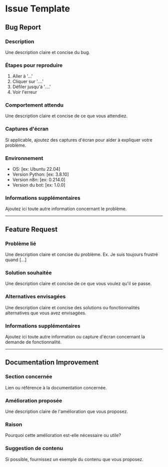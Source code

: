# Issue Template

## Bug Report

### Description
Une description claire et concise du bug.

### Étapes pour reproduire
1. Aller à '...'
2. Cliquer sur '....'
3. Défiler jusqu'à '....'
4. Voir l'erreur

### Comportement attendu
Une description claire et concise de ce que vous attendiez.

### Captures d'écran
Si applicable, ajoutez des captures d'écran pour aider à expliquer votre problème.

### Environnement
 - OS: [ex: Ubuntu 22.04]
 - Version Python: [ex: 3.8.10]
 - Version n8n: [ex: 0.214.0]
 - Version du bot: [ex: 1.0.0]

### Informations supplémentaires
Ajoutez ici toute autre information concernant le problème.

---

## Feature Request

### Problème lié
Une description claire et concise du problème. Ex. Je suis toujours frustré quand [...]

### Solution souhaitée
Une description claire et concise de ce que vous voulez qu'il se passe.

### Alternatives envisagées
Une description claire et concise des solutions ou fonctionnalités alternatives que vous avez envisagées.

### Informations supplémentaires
Ajoutez ici toute autre information ou capture d'écran concernant la demande de fonctionnalité.

---

## Documentation Improvement

### Section concernée
Lien ou référence à la documentation concernée.

### Amélioration proposée
Une description claire de l'amélioration que vous proposez.

### Raison
Pourquoi cette amélioration est-elle nécessaire ou utile?

### Suggestion de contenu
Si possible, fournissez un exemple du contenu que vous proposez.

